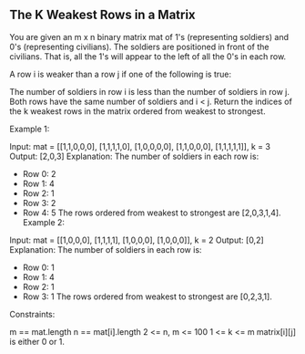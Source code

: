 ## The K Weakest Rows in a Matrix

You are given an m x n binary matrix mat of 1's (representing soldiers) and 0's (representing civilians). The soldiers are positioned in front of the civilians. That is, all the 1's will appear to the left of all the 0's in each row.

A row i is weaker than a row j if one of the following is true:

The number of soldiers in row i is less than the number of soldiers in row j.
Both rows have the same number of soldiers and i < j.
Return the indices of the k weakest rows in the matrix ordered from weakest to strongest.

 

Example 1:

Input: mat = 
[[1,1,0,0,0],
 [1,1,1,1,0],
 [1,0,0,0,0],
 [1,1,0,0,0],
 [1,1,1,1,1]], 
k = 3
Output: [2,0,3]
Explanation: 
The number of soldiers in each row is: 
- Row 0: 2 
- Row 1: 4 
- Row 2: 1 
- Row 3: 2 
- Row 4: 5 
The rows ordered from weakest to strongest are [2,0,3,1,4].
Example 2:

Input: mat = 
[[1,0,0,0],
 [1,1,1,1],
 [1,0,0,0],
 [1,0,0,0]], 
k = 2
Output: [0,2]
Explanation: 
The number of soldiers in each row is: 
- Row 0: 1 
- Row 1: 4 
- Row 2: 1 
- Row 3: 1 
The rows ordered from weakest to strongest are [0,2,3,1].
 

Constraints:

m == mat.length
n == mat[i].length
2 <= n, m <= 100
1 <= k <= m
matrix[i][j] is either 0 or 1.
